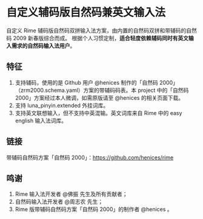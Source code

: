 # 自定义辅码版自然码兼英文输入法
自定义 Rime 辅码版自然码双拼输入法方案，由内置的自然码双拼和带辅码的自然码 2009 新春版综合而成。
根据个人习惯定制，**适合轻度依赖辅码同时有英文输入需求的自然码输入法用户**。

## 特征

1. 支持辅码，使用的是 Github 用户 @henices 制作的「自然码 2000」（zrm2000.schema.yaml）方案的带辅码码表。本 project 中的「自然码 2000」方案经过本人微调，如需原版请至 @henices 的相关页面下载。
2. 支持 luna_pinyin.extended 外挂词库。
3. 支持英文联想输入，但不支持中英混输。英文词库来自 Rime 中的 easy english 输入法词库。

## 链接

带辅码自然码方案「自然码 2000」：https://github.com/henices/rime

## 鸣谢

1. Rime 输入法开发者 @佛振 先生及所有贡献者；
2. 自然码输入法开发者 @周志农 先生；
3. Rime 版带辅码自然码方案「自然码 2000」的制作者 @henices 。

